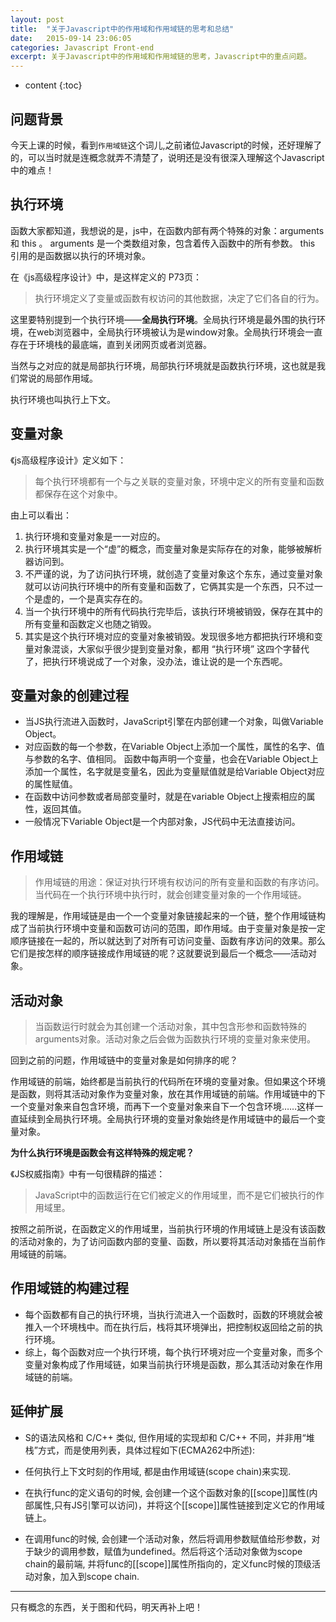 ```yaml
---
layout: post
title:  "关于Javascript中的作用域和作用域链的思考和总结"
date:   2015-09-14 23:06:05
categories: Javascript Front-end
excerpt: 关于Javascript中的作用域和作用域链的思考，Javascript中的重点问题。
---
```


* content
{:toc}

## 问题背景

今天上课的时候，看到`作用域链`这个词儿,之前诸位Javascript的时候，还好理解了的，可以当时就是连概念就弄不清楚了，说明还是没有很深入理解这个Javascript中的难点！



## 执行环境

函数大家都知道，我想说的是，js中，在函数内部有两个特殊的对象：arguments 和 this 。 arguments 是一个类数组对象，包含着传入函数中的所有参数。 this 引用的是函数据以执行的环境对象。

在《js高级程序设计》中，是这样定义的 P73页：

>  执行环境定义了变量或函数有权访问的其他数据，决定了它们各自的行为。

这里要特别提到一个执行环境——**全局执行环境**。全局执行环境是最外围的执行环境，在web浏览器中，全局执行环境被认为是window对象。全局执行环境会一直存在于环境栈的最底端，直到关闭网页或者浏览器。

当然与之对应的就是局部执行环境，局部执行环境就是函数执行环境，这也就是我们常说的局部作用域。

执行环境也叫执行上下文。

## 变量对象

《js高级程序设计》定义如下：


> 每个执行环境都有一个与之关联的变量对象，环境中定义的所有变量和函数都保存在这个对象中。


由上可以看出：
1. 执行环境和变量对象是一一对应的。
2. 执行环境其实是一个“虚”的概念，而变量对象是实际存在的对象，能够被解析器访问到。
3. 不严谨的说，为了访问执行环境，就创造了变量对象这个东东，通过变量对象就可以访问执行环境中的所有变量和函数了，它俩其实是一个东西，只不过一个是虚的，一个是真实存在的。
4. 当一个执行环境中的所有代码执行完毕后，该执行环境被销毁，保存在其中的所有变量和函数定义也随之销毁。
5. 其实是这个执行环境对应的变量对象被销毁。发现很多地方都把执行环境和变量对象混谈，大家似乎很少提到变量对象，都用 “执行环境” 这四个字替代了，把执行环境说成了一个对象，没办法，谁让说的是一个东西呢。

## 变量对象的创建过程

- 当JS执行流进入函数时，JavaScript引擎在内部创建一个对象，叫做Variable Object。
- 对应函数的每一个参数，在Variable Object上添加一个属性，属性的名字、值与参数的名字、值相同。
函数中每声明一个变量，也会在Variable Object上添加一个属性，名字就是变量名，因此为变量赋值就是给Variable Object对应的属性赋值。
- 在函数中访问参数或者局部变量时，就是在variable Object上搜索相应的属性，返回其值。
- 一般情况下Variable Object是一个内部对象，JS代码中无法直接访问。



## 作用域链

> 作用域链的用途：保证对执行环境有权访问的所有变量和函数的有序访问。
当代码在一个执行环境中执行时，就会创建变量对象的一个作用域链。


我的理解是，作用域链是由一个一个变量对象链接起来的一个链，整个作用域链构成了当前执行环境中变量和函数可访问的范围，即作用域。由于变量对象是按一定顺序链接在一起的，所以就达到了对所有可访问变量、函数有序访问的效果。那么它们是按怎样的顺序链接成作用域链的呢？这就要说到最后一个概念——活动对象。



## 活动对象


> 当函数运行时就会为其创建一个活动对象，其中包含形参和函数特殊的arguments对象。活动对象之后会做为函数执行环境的变量对象来使用。


回到之前的问题，作用域链中的变量对象是如何排序的呢？

作用域链的前端，始终都是当前执行的代码所在环境的变量对象。但如果这个环境是函数，则将其活动对象作为变量对象，放在其作用域链的前端。作用域链中的下一个变量对象来自包含环境，而再下一个变量对象来自下一个包含环境……这样一直延续到全局执行环境。全局执行环境的变量对象始终是作用域链中的最后一个变量对象。



**为什么执行环境是函数会有这样特殊的规定呢？**


《JS权威指南》中有一句很精辟的描述：

> JavaScript中的函数运行在它们被定义的作用域里，而不是它们被执行的作用域里。



按照之前所说，在函数定义的作用域里，当前执行环境的作用域链上是没有该函数的活动对象的，为了访问函数内部的变量、函数，所以要将其活动对象插在当前作用域链的前端。


## 作用域链的构建过程



- 每个函数都有自己的执行环境，当执行流进入一个函数时，函数的环境就会被推入一个环境栈中。而在执行后，栈将其环境弹出，把控制权返回给之前的执行环境。
- 综上，每个函数对应一个执行环境，每个执行环境对应一个变量对象，而多个变量对象构成了作用域链，如果当前执行环境是函数，那么其活动对象在作用域链的前端。

## 延伸扩展


- S的语法风格和 C/C++ 类似, 但作用域的实现却和 C/C++ 不同，并非用“堆栈”方式，而是使用列表，具体过程如下(ECMA262中所述):

- 任何执行上下文时刻的作用域, 都是由作用域链(scope chain)来实现.

- 在执行func的定义语句的时候, 会创建一个这个函数对象的[[scope]]属性(内部属性,只有JS引擎可以访问)，并将这个[[scope]]属性链接到定义它的作用域链上。

- 在调用func的时候, 会创建一个活动对象，然后将调用参数赋值给形参数，对于缺少的调用参数，赋值为undefined。然后将这个活动对象做为scope chain的最前端, 并将func的[[scope]]属性所指向的，定义func时候的顶级活动对象，加入到scope chain.


---

只有概念的东西，关于图和代码，明天再补上吧！
